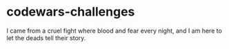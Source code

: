 # codewars-challenges
I came from a cruel fight where blood and fear every night, and I am here to let the deads tell their story.
